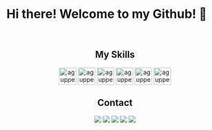 <div align="center">
  <h1 style="text-align:justify"> Hi there! Welcome to my Github! 👋</h1>
</div>

<!--
**Aguppesce/Aguppesce** is a ✨ _special_ ✨ repository because its `README.md` (this file) appears on your GitHub profile.

Here are some ideas to get you started:

- 🔭 I’m currently working on ...
- 🌱 I’m currently learning ...
- 👯 I’m looking to collaborate on ...
- 🤔 I’m looking for help with ...
- 💬 Ask me about ...
- 📫 How to reach me: ...
- 😄 Pronouns: ...
- ⚡ Fun fact: ...
-->

<!--
<div align="center">
  <a href="https://github.com/aguppesce">
    <img height="180em" src="https://github-readme-stats.vercel.app/api?username=aguppesce&theme=dark&include_all_commits=true&count_private=true&show_icons=true"/>
    <img height="180em" src="https://github-readme-stats.vercel.app/api/top-langs/?username=aguppesce&layout=compact&theme=dark&langs_count=15"/>        
</div>
  -->
  
<div align="center"><br>
  <h2>My Skills</h2>
  <img align="center" alt="aguppesce-JAVA" height="40" width="40" src="https://cdn.jsdelivr.net/gh/devicons/devicon/icons/java/java-original.svg" />
  <img align="center" alt="aguppesce-SPRING" height="40" width="40" src="https://cdn.jsdelivr.net/gh/devicons/devicon/icons/spring/spring-original.svg" />
  <img align="center" alt="aguppesce-MYSQL" height="40" width="40" src="https://cdn.jsdelivr.net/gh/devicons/devicon/icons/mysql/mysql-original.svg" />  
  <img align="center" alt="aguppesce-HTML" height="40" width="40" src="https://cdn.jsdelivr.net/gh/devicons/devicon/icons/html5/html5-original.svg" />
  <img align="center" alt="aguppesce-CSS" height="40" width="40" src="https://cdn.jsdelivr.net/gh/devicons/devicon/icons/css3/css3-original.svg" />  
  <img align="center" alt="aguppesce-JAVASCRIPT" height="40" width="40" src="https://cdn.jsdelivr.net/gh/devicons/devicon/icons/javascript/javascript-original.svg" />  
</div>

  ##
 
<div align="center">
  <h2>Contact</h2>
  <a href="https://api.whatsapp.com/send?phone=5492604599261&text=Hello!!" target="_blank"><img src="https://img.shields.io/badge/WhatsApp-25D366?style=for-the-badge&logo=whatsapp&logoColor=white" target="_blank"></a> 
  <a href="https://t.me/Agupsce" target="_blank"><img src="https://img.shields.io/badge/Telegram-2CA5E0?style=for-the-badge&logo=telegram&logoColor=white" target="_blank"></a>  
  <a href="https://www.linkedin.com/in/agustin-perez-pesce/" target="_blank"><img src="https://img.shields.io/badge/-LinkedIn-%230077B5?style=for-the-badge&logo=linkedin&logoColor=white" target="_blank"></a>  
  <a href = "mailto:aguppesce@gmail.com"><img src="https://img.shields.io/badge/Gmail-D14836?style=for-the-badge&logo=gmail&logoColor=white" target="_blank"></a>  
 <a href="https://aguppesce.github.io/" target="_blank"><img src="https://img.shields.io/badge/Github-white?style=for-the-badge&logo=github&logoColor=grey" target="_blank"></a>  
  <!--<a href="https://aguppesce.github.io/assets/files/CV-Agustin-Perez-Pesce.pdf" target="_blank"><img src="https://img.shields.io/badge/-Curriculum-%230077B5?style=for-the-badge&logoColor=success" target="_blank"></a>-->
</div>
  
